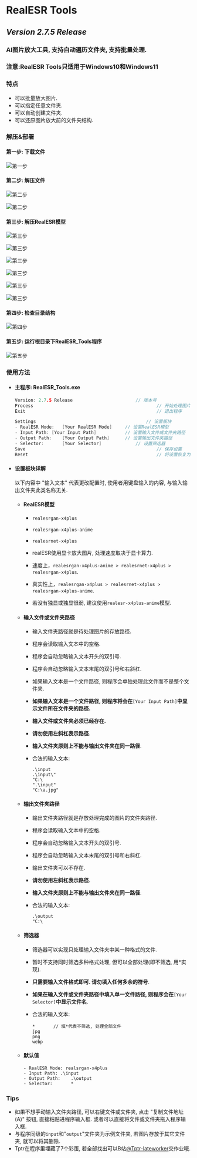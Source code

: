 # RealESR Tools

## *Version 2.7.5 Release*

### AI图片放大工具, 支持自动遍历文件夹, 支持批量处理.

### **注意:RealESR Tools只适用于Windows10和Windows11**

### 特点

- 可以批量放大图片.
- 可以指定任意文件夹.
- 可以自动创建文件夹.
- 可以还原图片放大前的文件夹结构.

### 解压&部署

#### 第一步: 下载文件

![第一步](https://github.com/Tptr-lateworker/RealESR_Tools/blob/main/output/1.jpg)

#### 第二步: 解压文件

![第二步](https://github.com/Tptr-lateworker/RealESR_Tools/blob/main/output/2.jpg)

![第二步](https://github.com/Tptr-lateworker/RealESR_Tools/blob/main/output/3.jpg)

#### 第三步: 解压RealESR模型

![第三步](https://github.com/Tptr-lateworker/RealESR_Tools/blob/main/output/4.jpg)

![第三步](https://github.com/Tptr-lateworker/RealESR_Tools/blob/main/output/5.jpg)

![第三步](https://github.com/Tptr-lateworker/RealESR_Tools/blob/main/output/6.jpg)

![第三步](https://github.com/Tptr-lateworker/RealESR_Tools/blob/main/output/7.jpg)

![第三步](https://github.com/Tptr-lateworker/RealESR_Tools/blob/main/output/8.jpg)

![第三步](https://github.com/Tptr-lateworker/RealESR_Tools/blob/main/output/9.jpg)

#### 第四步: 检查目录结构

![第四步](https://github.com/Tptr-lateworker/RealESR_Tools/blob/main/output/11.jpg)

#### 第五步: 运行根目录下RealESR_Tools程序

![第五步](https://github.com/Tptr-lateworker/RealESR_Tools/blob/main/output/10.jpg)

### 使用方法

- #### 主程序: RealESR_Tools.exe

  ```c++
  Version: 2.7.5 Release			      		// 版本号
  Process								              	// 开始处理图片
  Exit								                	// 退出程序
  
  Settings						               		// 设置板块
  - RealESR Mode:	[Your RealESR Mode]		// 设置RealESR模型
  - Input Path:	[Your Input Path]	    	// 设置输入文件或文件夹路径
  - Output Path:	[Your Output Path]		// 设置输出文件夹路径
  - Selector:		[Your Selector]		     	// 设置筛选器
  Save								                	// 保存设置
  Reset							                		// 将设置恢复为默认值
  ```

- #### 设置板块详解

  以下内容中 "输入文本" 代表更改配置时, 使用者用键盘输入的内容, 与输入输出文件夹此类名称无关.

  - #### RealESR模型

    - `realesrgan-x4plus`
    
    - `realesrgan-x4plus-anime`
    - `realesrnet-x4plus`

    - realESR使用显卡放大图片, 处理速度取决于显卡算力. 

    - 速度上，`realesrgan-x4plus-anime > realesrnet-x4plus > realesrgan-x4plus`.
    - 真实性上，`realesrgan-x4plus > realesrnet-x4plus > realesrgan-x4plus-anime`.
    
    - 若没有独显或独显很弱, 建议使用`realesr-x4plus-anime`模型.

  - #### 输入文件或文件夹路径

    - 输入文件夹路径就是待处理图片的存放路径.

    - 程序会读取输入文本中的空格.

    - 程序会自动忽略输入文本开头的双引号.

    - 程序会自动忽略输入文本末尾的双引号和右斜杠.

    - 如果输入文本是一个文件路径, 则程序会单独处理此文件而不是整个文件夹.

    - **如果输入文本是一个文件路径, 则程序将会在**`[Your Input Path]`**中显示文件所在文件夹的路径.**
    
    - **输入文件或文件夹必须已经存在.**
    
    - **请勿使用左斜杠表示路径**.
    
    - **输入文件夹原则上不能与输出文件夹在同一路径**.
    
    - 合法的输入文本: 
    
      ```
      .\input
      .\input\"
      "C:\
      ".\input"
      "C:\a.jpg"
      ```
    
  - #### 输出文件夹路径
    
      - 输出文件夹路径就是存放处理完成的图片的文件夹路径. 
      
      - 程序会读取输入文本中的空格.
      
      - 程序会自动忽略输入文本开头的双引号.
      
      - 程序会自动忽略输入文本末尾的双引号和右斜杠.
      
      - 输出文件夹可以不存在.
      
      - **请勿使用左斜杠表示路径**.
      
      - **输入文件夹原则上不能与输出文件夹在同一路径**.
      
      - 合法的输入文本:
      
        ```
        .\output
        "C:\
        ```
      
  - #### 筛选器
    
    - 筛选器可以实现只处理输入文件夹中某一种格式的文件.
    
    - 暂时不支持同时筛选多种格式处理, 但可以全部处理(即不筛选, 用*实现).
    
    - **只需要输入文件格式即可. 请勿填入任何多余的符号**.
    
    - **如果在输入文件或文件夹路径中填入单一文件路径, 则程序会在**`[Your Selector]`**中显示文件名**.
    
    - 合法的输入文本:
    
        ```
        *		// 填*代表不筛选, 处理全部文件
        jpg
        png
        webp
        ```
    
  - #### 默认值
  
      ```
    - RealESR Mode:	realsrgan-x4plus
      - Input Path:	.\input
      - Output Path:	.\output
      - Selector:		*
    ```


### Tips

- 如果不想手动输入文件夹路径, 可以右键文件或文件夹, 点击 "复制文件地址(A)" 按钮, 直接粘贴进程序输入框. 或者可以直接将文件或文件夹拖入程序输入框.
- 与程序同级的`input`和"`output`"文件夹为示例文件夹, 若图片存放于其它文件夹, 就可以将其删除.
- Tptr在程序里埋藏了7个彩蛋, 若全部找出可以B站[@Tptr-lateworker](https://space.bilibili.com/454920362)交作业哦.


